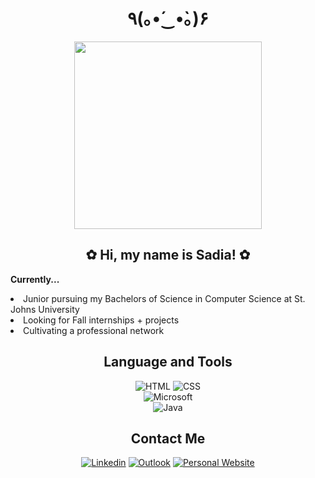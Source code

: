 <h1 align="center">٩(｡•́‿•̀｡)۶</h1>

<p align="center">
  <img src="https://media2.giphy.com/media/W7RVlWfc1O9gY/200w.gif?cid=790b76116mbkfsoqtzdlrr2bvgv1tat88lngf6c4aopyfsip&ep=v1_gifs_search&rid=200w.gif&ct=g" width="300"> 
</p>

<h2 align="center">✿ Hi, my name is Sadia! ✿</h2>

<p align="left">
  <strong>Currently...</strong>
  <li>Junior pursuing my Bachelors of Science in Computer Science at St. Johns University</li>
  <li>Looking for Fall internships + projects</li>
  <li>Cultivating a professional network</li>
</p>

<h2 align="center">Language and Tools</h2>
<p align="center">
  <img src="https://img.shields.io/badge/HTML-239120?style=for-the-badge&logo=html5&logoColor=white" alt="HTML">
  <img src="https://img.shields.io/badge/CSS-239120?&style=for-the-badge&logo=css3&logoColor=white" alt="CSS"><br>
  <img src="https://img.shields.io/badge/Microsoft_Office-D83B01?style=for-the-badge&logo=microsoft-office&logoColor=white" alt="Microsoft"><br>
  <img src="https://img.shields.io/badge/Java-ED8B00?style=for-the-badge&logo=openjdk&logoColor=white" alt="Java">
</p>

<h2 align="center">Contact Me</h2>
<p align="center">
  <a href="https://www.linkedin.com/in/sadia-sultana-11162927b/" alt="Linkedin"><img src="https://img.shields.io/badge/LinkedIn-0077B5?style=for-the-badge&logo=linkedin&logoColor=white" alt="Linkedin"></a>
  <a href="mailto:sadia.sultana21@my.stjohns.edu" alt="Email"><img src="https://img.shields.io/badge/Microsoft_Outlook-0078D4?style=for-the-badge&logo=microsoft-outlook&logoColor=white" alt="Outlook"></a>
  <a href="https://sadia-sultana-03.w3spaces.com/" alt="Website"><img src="https://img.shields.io/badge/website-000000?style=for-the-badge&logo=About.me&logoColor=white" alt="Personal Website" ></a>
</p>
